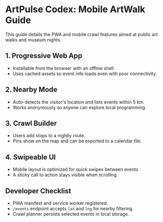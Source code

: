 # ArtPulse Codex: Mobile ArtWalk Guide

This guide details the PWA and mobile crawl features aimed at public art walks and museum nights.

## 1. Progressive Web App
- Installable from the browser with an offline shell.
- Uses cached assets so event info loads even with poor connectivity.

## 2. Nearby Mode
- Auto-detects the visitor's location and lists events within 5&nbsp;km.
- Works anonymously so anyone can explore local programming.

## 3. Crawl Builder
- Users add stops to a nightly route.
- Pins show on the map and can be exported to a calendar file.

## 4. Swipeable UI
- Mobile layout is optimized for quick swipes between events.
- A sticky call to action stays visible when scrolling.

## Developer Checklist
- PWA manifest and service worker registered.
- `/events` endpoint accepts `lat` and `lng` for nearby filtering.
- Crawl planner persists selected events in local storage.

